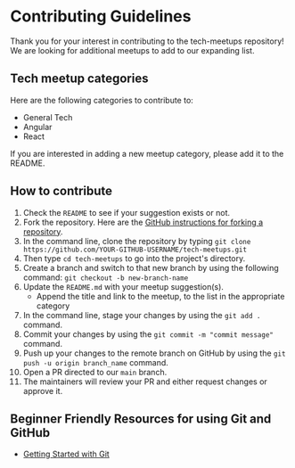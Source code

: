 # Contributing Guidelines

Thank you for your interest in contributing to the tech-meetups repository! We are looking for additional meetups to add to our expanding list.

## Tech meetup categories

Here are the following categories to contribute to:

- General Tech
- Angular
- React

If you are interested in adding a new meetup category, please add it to the README.

## How to contribute

1. Check the `README` to see if your suggestion exists or not.
2. Fork the repository. Here are the [GitHub instructions for forking a repository](https://docs.github.com/en/get-started/quickstart/fork-a-repo).
3. In the command line, clone the repository by typing `git clone https://github.com/YOUR-GITHUB-USERNAME/tech-meetups.git`
4. Then type `cd tech-meetups` to go into the project's directory.
5. Create a branch and switch to that new branch by using the following command: `git checkout -b new-branch-name`
6. Update the `README.md` with your meetup suggestion(s).
   - Append the title and link to the meetup, to the list in the appropriate category
7. In the command line, stage your changes by using the `git add .` command.
8. Commit your changes by using the `git commit -m "commit message"` command.
9. Push up your changes to the remote branch on GitHub by using the `git push -u origin branch_name` command.
10. Open a PR directed to our `main` branch.
11. The maintainers will review your PR and either request changes or approve it.

## Beginner Friendly Resources for using Git and GitHub

- [Getting Started with Git](https://www.thisdot.co/blog/getting-started-with-git)
